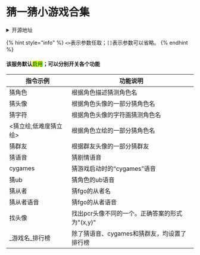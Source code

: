 # 猜一猜小游戏合集

<details>

<summary>开源地址</summary>

猜角色，猜头像：[https://github.com/GWYOG/GWYOG-Hoshino-plugins](https://github.com/GWYOG/GWYOG-Hoshino-plugins)

猜字符，猜群友，猜从者：[Hoshinoの内鬼花园](https://jq.qq.com/?\_wv=1027\&k=8MgYmp2E)，基于开源内容进行fix

猜语音：[https://github.com/GWYOG/HoshinoBotVoiceGuessPlugin](https://github.com/GWYOG/HoshinoBotVoiceGuessPlugin)

找头像：[https://github.com/DogAddan/DogAddan-Hoshino-plugins/tree/main/pcravatarfind](https://github.com/DogAddan/DogAddan-Hoshino-plugins/tree/main/pcravatarfind)，基于开源内容进行修改

</details>

{% hint style="info" %}
`<>`表示参数任取；`[]`表示参数可以省略。
{% endhint %}

#### 该服务默认<mark style="color:green;">启用</mark>；可以分别开关各个功能

| 指令示例         | 功能说明                         |
| ------------ | ---------------------------- |
| 猜角色          | 根据角色描述猜测角色名                  |
| 猜头像          | 根据角色头像的一部分猜角色名               |
| 猜字符          | 根据角色头像的字符画猜测角色名              |
| <猜立绘,低难度猜立绘> | 根据角色立绘的一部分猜角色名               |
| 猜群友          | 根据群友头像的一部分猜群友                |
| 猜语音          | 猜剧情语音                        |
| cygames      | 猜游戏启动时的“cygames”语音           |
| 猜ub          | 猜角色的ub语音                     |
| 猜从者          | 猜fgo的从者名                     |
| 猜从者语音        | 猜fgo的从者语音                    |
| 找头像          | 找出pcr头像不同的一个。正确答案的形式为"(x,y)" |
| _游戏名_排行榜     | 除了猜语音、cygames和猜群友，均设置了排行榜    |
